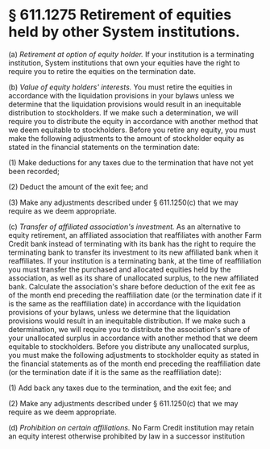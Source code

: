 # § 611.1275   Retirement of equities held by other System institutions.

(a) *Retirement at option of equity holder.* If your institution is a terminating institution, System institutions that own your equities have the right to require you to retire the equities on the termination date.


(b) *Value of equity holders' interests.* You must retire the equities in accordance with the liquidation provisions in your bylaws unless we determine that the liquidation provisions would result in an inequitable distribution to stockholders. If we make such a determination, we will require you to distribute the equity in accordance with another method that we deem equitable to stockholders. Before you retire any equity, you must make the following adjustments to the amount of stockholder equity as stated in the financial statements on the termination date:


(1) Make deductions for any taxes due to the termination that have not yet been recorded;


(2) Deduct the amount of the exit fee; and


(3) Make any adjustments described under § 611.1250(c) that we may require as we deem appropriate.


(c) *Transfer of affiliated association's investment.* As an alternative to equity retirement, an affiliated association that reaffiliates with another Farm Credit bank instead of terminating with its bank has the right to require the terminating bank to transfer its investment to its new affiliated bank when it reaffiliates. If your institution is a terminating bank, at the time of reaffiliation you must transfer the purchased and allocated equities held by the association, as well as its share of unallocated surplus, to the new affiliated bank. Calculate the association's share before deduction of the exit fee as of the month end preceding the reaffiliation date (or the termination date if it is the same as the reaffiliation date) in accordance with the liquidation provisions of your bylaws, unless we determine that the liquidation provisions would result in an inequitable distribution. If we make such a determination, we will require you to distribute the association's share of your unallocated surplus in accordance with another method that we deem equitable to stockholders. Before you distribute any unallocated surplus, you must make the following adjustments to stockholder equity as stated in the financial statements as of the month end preceding the reaffiliation date (or the termination date if it is the same as the reaffiliation date):


(1) Add back any taxes due to the termination, and the exit fee; and


(2) Make any adjustments described under § 611.1250(c) that we may require as we deem appropriate.


(d) *Prohibition on certain affiliations.* No Farm Credit institution may retain an equity interest otherwise prohibited by law in a successor institution 




